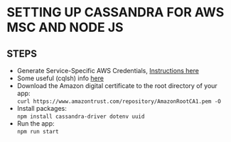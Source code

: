 # SETTING UP CASSANDRA FOR AWS MSC AND NODE JS

## STEPS
* Generate Service-Specific AWS Credentials, [Instructions here](https://docs.aws.amazon.com/mcs/latest/devguide/accessing.html)
* Some useful (cqlsh) info [here](https://docs.aws.amazon.com/mcs/latest/devguide/cqlsh.html)
* Download the Amazon digital certificate to the root directory of your app: \
 ```curl https://www.amazontrust.com/repository/AmazonRootCA1.pem -O ```
* Install packages: \
  ```npm install cassandra-driver dotenv uuid```
* Run the app:\
  ```npm run start```
